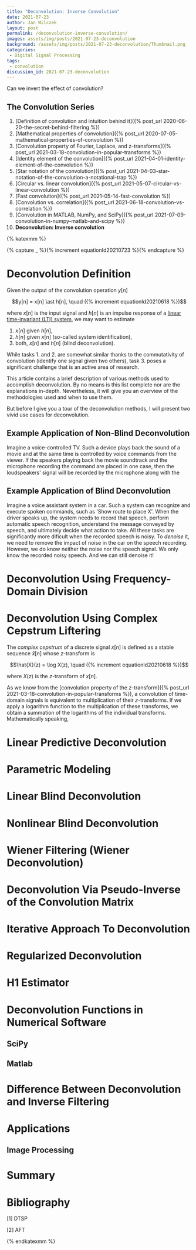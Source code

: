 ```yaml
---
title: "Deconvolution: Inverse Convolution"
date: 2021-07-23
author: Jan Wilczek
layout: post
permalink: /deconvolution-inverse-convolution/
images: assets/img/posts/2021-07-23-deconvolution
background: /assets/img/posts/2021-07-23-deconvolution/Thumbnail.png
categories:
 - Digital Signal Processing
tags:
 - convolution
discussion_id: 2021-07-23-deconvolution
---
```

Can we invert the effect of convolution?

## The Convolution Series
1. [Definition of convolution and intuition behind it]({% post_url 2020-06-20-the-secret-behind-filtering %})
1. [Mathematical properties of convolution]({% post_url 2020-07-05-mathematical-properties-of-convolution %})
1. [Convolution property of Fourier, Laplace, and z-transforms]({% post_url 2021-03-18-convolution-in-popular-transforms %})
1. [Identity element of the convolution]({% post_url 2021-04-01-identity-element-of-the-convolution %})
1. [Star notation of the convolution]({% post_url 2021-04-03-star-notation-of-the-convolution-a-notational-trap %})
1. [Circular vs. linear convolution]({% post_url 2021-05-07-circular-vs-linear-convolution %})
1. [Fast convolution]({% post_url 2021-05-14-fast-convolution %})
1. [Convolution vs. correlation]({% post_url 2021-06-18-convolution-vs-correlation %})
1. [Convolution in MATLAB, NumPy, and SciPy]({% post_url 2021-07-09-convolution-in-numpy-matlab-and-scipy %})
1. **Deconvolution: Inverse convolution**

{% katexmm %}

{% capture _ %}{% increment equationId20210723  %}{% endcapture %}

# Deconvolution Definition

Given the output of the convolution operation $y[n]$

$$y[n] = x[n] \ast h[n], \quad ({% increment equationId20210618 %})$$

where $x[n]$ is the input signal and $h[n]$ is an impulse response of a [linear time-invariant (LTI) system](https://en.wikipedia.org/wiki/Linear_time-invariant_system), we may want to estimate

1. $x[n]$ given $h[n]$,
1. $h[n]$ given $x[n]$ (so-called system identification),
1. both, $x[n]$ and $h[n]$ (blind deconvolution).

While tasks 1. and 2. are somewhat similar thanks to the commutativity of convolution (identify one signal given two others), task 3. poses a significant challenge that is an active area of research.

This article contains a brief description of various methods used to accomplish deconvolution. By no means is this list complete nor are the explanations in-depth. Nevertheless, it will give you an overview of the methodologies used and when to use them.

But before I give you a tour of the deconvolution methods, I will present two vivid use cases for deconvolution. 

## Example Application of Non-Blind Deconvolution

Imagine a voice-controlled TV. Such a device plays back the sound of a movie and at the same time is controlled by voice commands from the viewer. If the speakers playing back the movie soundtrack and the microphone recording the command are placed in one case, then the loudspeakers' signal will be recorded by the microphone along with the 

## Example Application of Blind Deconvolution

Imagine a voice assistant system in a car. Such a system can recognize and execute spoken commands, such as 'Show route to place X'. When the driver speaks up, the system needs to record that speech, perform automatic speech recognition, understand the message conveyed by speech, and ultimately decide what action to take. All these tasks are significantly more dificult when the recorded speech is noisy. To *denoise* it, we need to remove the impact of noise in the car on the speech recording. However, we do know neither the noise nor the speech signal. We only know the recorded noisy speech. And we can still denoise it!


# Deconvolution Using Frequency-Domain Division

# Deconvolution Using Complex Cepstrum Liftering

The *complex cepstrum* of a discrete signal $x[n]$ is defined as a stable sequence $\hat{x}[n]$ whose $z$-transform is

$$\hat{X}(z) = \log X(z), \quad ({% increment equationId20210618 %})$$

where $X(z)$ is the $z$-transform of $x[n]$.

As we know from the [convolution property of the $z$-transform]({% post_url 2021-03-18-convolution-in-popular-transforms %}), a convolution of time-domain signals is equivalent to multiplication of their $z$-transforms. If we apply a logarithm function to the multiplication of these transforms, we obtain a summation of the logarithms of the individual transforms. Mathematically speaking,

# Linear Predictive Deconvolution

# Parametric Modeling

# Linear Blind Deconvolution

# Nonlinear Blind Deconvolution

# Wiener Filtering (Wiener Deconvolution)

# Deconvolution Via Pseudo-Inverse of the Convolution Matrix

# Iterative Approach To Deconvolution

# Regularized Deconvolution

# H1 Estimator

# Deconvolution Functions in Numerical Software

## SciPy

## Matlab

# Difference Between Deconvolution and Inverse Filtering

# Applications

## Image Processing

# Summary

# Bibliography

[1] DTSP

[2] AFT

{% endkatexmm %}
